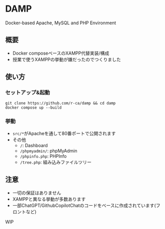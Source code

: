 # DAMP
Docker-based Apache, MySQL and PHP Environment

## 概要
- Docker composeベースのXAMPP代替実装/構成
- 授業で使うXAMPPの挙動が嫌だったのでつくりました

## 使い方
### セットアップ&起動
```
git clone https://github.com/r-ca/damp && cd damp
docker compose up --build
```

### 挙動
- `src/*`がApacheを通して80番ポートで公開されます
- その他
  - `/`: Dashboard 
  - `/phpmyadmin/`: phpMyAdmin
  - `/phpinfo.php`: PHPInfo
  - `/tree.php`: 組み込みファイルツリー

## 注意
- 一切の保証はありません
- XAMPPと異なる挙動が多数あります
- 一部ChatGPT/GithubCopilotChatのコードをベースに作成されています(フロントなど)


WIP